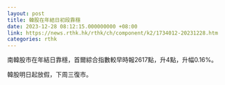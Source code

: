 ```yaml
---
layout: post
title: 韓股在年結日初段靠穩
date: 2023-12-28 08:12:15.000000000 +08:00
link: https://news.rthk.hk/rthk/ch/component/k2/1734012-20231228.htm
categories: rthk
---
```


南韓股市在年結日靠穩，首爾綜合指數較早時報2617點，升4點，升幅0.16%。

韓股明日起放假，下周三復市。
